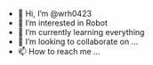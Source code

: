 - 👋 Hi, I’m @wrh0423
- 👀 I’m interested in Robot
- 🌱 I’m currently learning everything
- 💞️ I’m looking to collaborate on ...
- 📫 How to reach me ...

<!---
wrh0423/wrh0423 is a ✨ special ✨ repository because its `README.md` (this file) appears on your GitHub profile.
You can click the Preview link to take a look at your changes.
--->
